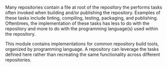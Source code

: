  Many repositories contain a file at root of the repository the performs tasks often invoked when building and/or publishing the repository. Examples of these tasks include linting, compiling, testing, packaging, and publishing. Oftentimes, the implementation of these tasks has less to do with the repository and more to do with the programming language(s) used within the repository.

 This module contains implementations for common repository build tools, organized by programming language. A repository can leverage the tasks defined here rather than recreating the same functionality across different repositories.
